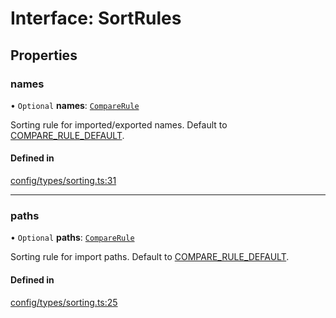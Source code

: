 # Interface: SortRules

## Properties

### names

• `Optional` **names**: [`CompareRule`](../README.md#comparerule)

Sorting rule for imported/exported names. Default to
[COMPARE_RULE_DEFAULT](../README.md#COMPARE_RULE_DEFAULT).

#### Defined in

[config/types/sorting.ts:31](https://github.com/daidodo/format-imports/blob/75d48ae/src/lib/config/types/sorting.ts#L31)

___

### paths

• `Optional` **paths**: [`CompareRule`](../README.md#comparerule)

Sorting rule for import paths. Default to
[COMPARE_RULE_DEFAULT](../README.md#COMPARE_RULE_DEFAULT).

#### Defined in

[config/types/sorting.ts:25](https://github.com/daidodo/format-imports/blob/75d48ae/src/lib/config/types/sorting.ts#L25)
